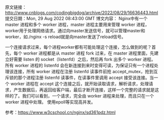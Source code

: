 原文链接：http://www.cnblogs.com/codingbigdog/archive/2022/08/29/16636443.html
提交日期：Mon, 29 Aug 2022 08:43:00 GMT
博文内容：
Nginx中有一个 master 进程和多个 worker 进程，master 进程主要用来管理 worker 进程， worker用于处理网络请求。通过向master发送信号，就可以管理master和worker，如./nginx -s reload就是向master发送了reload信号。

一个连接请求过来，每个进程worker都有可能处理这个连接，怎么做到的呢？首先，每个 worker 进程都是从 master 进程 fork 过来，在 master 进程里面，先建立好需要 listen 的 socket（listenfd）之后，然后再 fork 出多个 worker 进程。所有 worker 进程的 listenfd 会在新连接到来时变得可读，为保证只有一个进程处理该连接，所有 worker 进程在注册 listenfd 读事件前抢 accept_mutex，抢到互斥锁的那个进程注册 listenfd 读事件，在读事件里调用 accept 接受该连接。当一个 worker 进程在 accept 这个连接之后，就开始读取请求，解析请求，处理请求，产生数据后，再返回给客户端，最后才断开连接，这样一个完整的请求就是这样的了。我们可以看到，一个请求，完全由 worker 进程来处理，而且只在一个 worker 进程中处理。
使用epoll等实现高并发。

参考：https://www.w3cschool.cn/nginx/sd361pdz.html